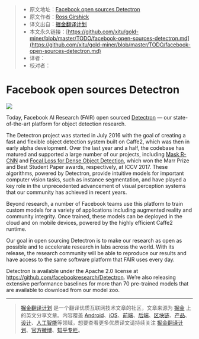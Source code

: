> * 原文地址：[Facebook open sources Detectron](https://research.fb.com/facebook-open-sources-detectron/)
> * 原文作者：[Ross Girshick](https://research.fb.com/people/girshick-ross/)
> * 译文出自：[掘金翻译计划](https://github.com/xitu/gold-miner)
> * 本文永久链接：[https://github.com/xitu/gold-miner/blob/master/TODO/facebook-open-sources-detectron.md](https://github.com/xitu/gold-miner/blob/master/TODO/facebook-open-sources-detectron.md)
> * 译者：
> * 校对者：

# Facebook open sources Detectron

![](http://i.niupic.com/images/2018/01/24/GhLPV7.png)

Today, Facebook AI Research (FAIR) open sourced [Detectron](https://research.fb.com/downloads/detectron/) — our state-of-the-art platform for object detection research.

The Detectron project was started in July 2016 with the goal of creating a fast and flexible object detection system built on Caffe2, which was then in early alpha development. Over the last year and a half, the codebase has matured and supported a large number of our projects, including [Mask R-CNN](https://arxiv.org/abs/1703.06870) and [Focal Loss for Dense Object Detection](https://arxiv.org/abs/1708.02002), which won the Marr Prize and Best Student Paper awards, respectively, at ICCV 2017. These algorithms, powered by Detectron, provide intuitive models for important computer vision tasks, such as instance segmentation, and have played a key role in the unprecedented advancement of visual perception systems that our community has achieved in recent years.

Beyond research, a number of Facebook teams use this platform to train custom models for a variety of applications including augmented reality and community integrity. Once trained, these models can be deployed in the cloud and on mobile devices, powered by the highly efficient Caffe2 runtime.

Our goal in open sourcing Detectron is to make our research as open as possible and to accelerate research in labs across the world. With its release, the research community will be able to reproduce our results and have access to the same software platform that FAIR uses every day.

Detectron is available under the Apache 2.0 license at https://github.com/facebookresearch/Detectron. We’re also releasing extensive performance baselines for more than 70 pre-trained models that are available to download from our model zoo.


---

> [掘金翻译计划](https://github.com/xitu/gold-miner) 是一个翻译优质互联网技术文章的社区，文章来源为 [掘金](https://juejin.im) 上的英文分享文章。内容覆盖 [Android](https://github.com/xitu/gold-miner#android)、[iOS](https://github.com/xitu/gold-miner#ios)、[前端](https://github.com/xitu/gold-miner#前端)、[后端](https://github.com/xitu/gold-miner#后端)、[区块链](https://github.com/xitu/gold-miner#区块链)、[产品](https://github.com/xitu/gold-miner#产品)、[设计](https://github.com/xitu/gold-miner#设计)、[人工智能](https://github.com/xitu/gold-miner#人工智能)等领域，想要查看更多优质译文请持续关注 [掘金翻译计划](https://github.com/xitu/gold-miner)、[官方微博](http://weibo.com/juejinfanyi)、[知乎专栏](https://zhuanlan.zhihu.com/juejinfanyi)。
